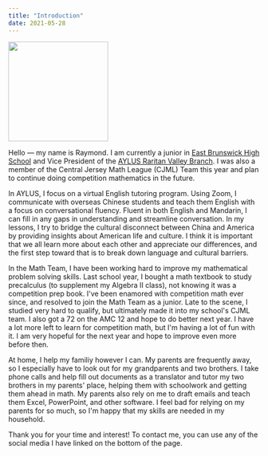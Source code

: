 ```yaml
---
title: "Introduction"
date: 2021-05-28
---
```


<img src="http://aylus.org/wp-content/uploads/2021/04/IMG_8718.jpg" alt="" width="200"/>

Hello — my name is Raymond. I am currently a junior in [East Brunswick High School](https://www.ebnet.org/Domain/18) and Vice President of the [AYLUS Raritan Valley Branch](http://aylus.org/raritan-valley-nj/). I was also a member of the Central Jersey Math League (CJML) Team this year and plan to continue doing competition mathematics in the future.

In AYLUS, I focus on a virtual English tutoring program. Using Zoom, I communicate with overseas Chinese students and teach them English with a focus on conversational fluency. Fluent in both English and Mandarin, I can fill in any gaps in understanding and streamline conversation. In my lessons, I try to bridge the cultural disconnect between China and America by providing insights about American life and culture. I think it is important that we all learn more about each other and appreciate our differences, and the first step toward that is to break down language and cultural barriers. 

In the Math Team, I have been working hard to improve my mathematical problem solving skills. Last school year, I bought a math textbook to study precalculus (to supplement my Algebra II class), not knowing it was a competition prep book. I've been enamored with competition math ever since, and resolved to join the Math Team as a junior. Late to the scene, I studied very hard to qualify, but ultimately made it into my school's CJML team. I also got a 72 on the AMC 12 and hope to do better next year. I have a lot more left to learn for competition math, but I'm having a lot of fun with it. I am very hopeful for the next year and hope to improve even more before then.

At home, I help my familiy however I can. My parents are frequently away, so I especially have to look out for my grandparents and two brothers. I take phone calls and help fill out documents as a translator and tutor my two brothers in my parents' place, helping them with schoolwork and getting them ahead in math. My parents also rely on me to draft emails and teach them Excel, PowerPoint, and other software. I feel bad for relying on my parents for so much, so I'm happy that my skills are needed in my household.

Thank you for your time and interest! To contact me, you can use any of the social media I have linked on the bottom of the page.
